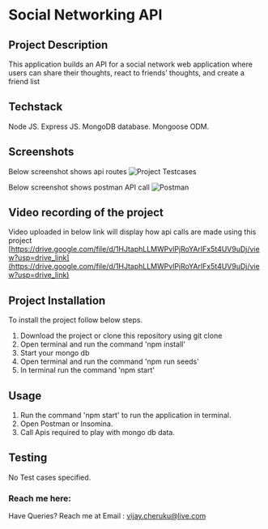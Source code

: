 # Social Networking API

## Project Description

This application builds an API for a social network web application where users can share their thoughts, react to friends’ thoughts, and create a friend list

## Techstack

Node JS.
Express JS.
MongoDB database.
Mongoose ODM.

## Screenshots

Below screenshot shows api routes
![Project Testcases](./Assets/Screenshot%202023-06-21%20at%204.59.28%20AM.png)

Below screenshot shows postman API call
![Postman](./Assets/Screenshot%202023-06-21%20at%205.06.22%20AM.png)

## Video recording of the project

Video uploaded in below link will display how api calls are made using this project
[https://drive.google.com/file/d/1HJtaphLLMWPvlPjRoYArIFx5t4UV9uDj/view?usp=drive_link](https://drive.google.com/file/d/1HJtaphLLMWPvlPjRoYArIFx5t4UV9uDj/view?usp=drive_link)

## Project Installation

To install the project follow below steps.

1. Download the project or clone this repository using git clone
2. Open terminal and run the command 'npm install'
3. Start your mongo db
4. Open terminal and run the command 'npm run seeds'
5. In terminal run the command 'npm start'


## Usage

1. Run the command 'npm start' to run the application in terminal.
2. Open Postman or Insomina.
3. Call Apis required to play with mongo db data.

## Testing
 No Test cases specified.

 ### Reach me here: 
 
 Have Queries? Reach me at
 Email : vijay.cheruku@live.com